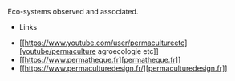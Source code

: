 Eco-systems observed and associated.

* Links 
- [[https://www.youtube.com/user/permacultureetc][youtube/permaculture agroecologie etc]]
- [[https://www.permatheque.fr][permatheque.fr]]
- [[https://www.permaculturedesign.fr/][permaculturedesign.fr]]
